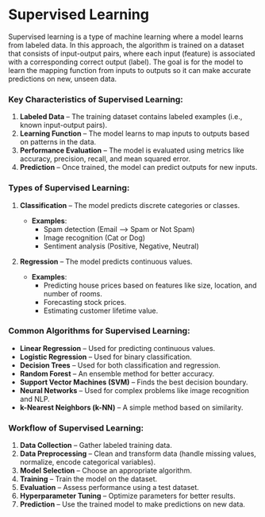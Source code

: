 # Supervised Learning

Supervised learning is a type of machine learning where a model learns from labeled data. In this approach, the algorithm is trained on a dataset that consists of input-output pairs, where each input (feature) is associated with a corresponding correct output (label). The goal is for the model to learn the mapping function from inputs to outputs so it can make accurate predictions on new, unseen data.

### **Key Characteristics of Supervised Learning:**
1. **Labeled Data** – The training dataset contains labeled examples (i.e., known input-output pairs).
2. **Learning Function** – The model learns to map inputs to outputs based on patterns in the data.
3. **Performance Evaluation** – The model is evaluated using metrics like accuracy, precision, recall, and mean squared error.
4. **Prediction** – Once trained, the model can predict outputs for new inputs.

### **Types of Supervised Learning:**
1. **Classification** – The model predicts discrete categories or classes.
   - **Examples**:
     - Spam detection (Email --> Spam or Not Spam)
     - Image recognition (Cat or Dog)
     - Sentiment analysis (Positive, Negative, Neutral)

2. **Regression** – The model predicts continuous values.
   - **Examples**:
     - Predicting house prices based on features like size, location, and number of rooms.
     - Forecasting stock prices.
     - Estimating customer lifetime value.

### **Common Algorithms for Supervised Learning:**
- **Linear Regression** – Used for predicting continuous values.
- **Logistic Regression** – Used for binary classification.
- **Decision Trees** – Used for both classification and regression.
- **Random Forest** – An ensemble method for better accuracy.
- **Support Vector Machines (SVM)** – Finds the best decision boundary.
- **Neural Networks** – Used for complex problems like image recognition and NLP.
- **k-Nearest Neighbors (k-NN)** – A simple method based on similarity.

### **Workflow of Supervised Learning:**
1. **Data Collection** – Gather labeled training data.
2. **Data Preprocessing** – Clean and transform data (handle missing values, normalize, encode categorical variables).
3. **Model Selection** – Choose an appropriate algorithm.
4. **Training** – Train the model on the dataset.
5. **Evaluation** – Assess performance using a test dataset.
6. **Hyperparameter Tuning** – Optimize parameters for better results.
7. **Prediction** – Use the trained model to make predictions on new data.

